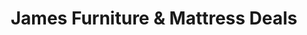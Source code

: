 ---
title: "James Furniture & Mattress Deals"
url: /norcross/james-furniture-and-mattress-deals/
shop: furniture
---